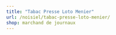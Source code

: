 ```yaml
---
title: "Tabac Presse Loto Menier"
url: /noisiel/tabac-presse-loto-menier/
shop: marchand de journaux
---
```

